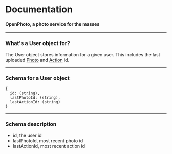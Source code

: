 Documentation
=======================
#### OpenPhoto, a photo service for the masses

----------------------------------------

### What's a User object for?

The User object stores information for a given user.
This includes the last uploaded [Photo][Photo]  and [Action][Action] id.

----------------------------------------

### Schema for a User object

    {
      id: (string),
      lastPhotoId: (string),
      lastActionId: (string)
    }

----------------------------------------

### Schema description

  * id, the user id
  * lastPhotoId, most recent photo id
  * lastActionId, most recent action id

[User]: User.markdown
[Photo]: Photo.markdown
[Action]: Action.markdown
